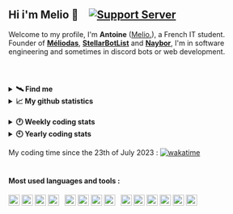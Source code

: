 ## Hi i'm Melio 👋 &ensp; [![Support Server](https://img.shields.io/discord/738122381062832180.svg?label=My%20server&logo=discord&logoColor=ffffff&color=7389D8&labelColor=6A7EC2)](https://discord.gg/G6WQsMQShZ)

Welcome to my profile, I'm **Antoine** ([Melio.](https://discord.gg/G6WQsMQShZ)), a French IT student.  
Founder of **[Méliodas](https://meliodas.antoinemcx.fr)**, **[StellarBotList](https://stellarbotlist.com)** and **[Naybor](https://discord.com/oauth2/authorize?client_id=793213992910585898&permissions=8&scope=bot%20applications.commands)**, I'm in software engineering and sometimes in discord bots or web development.

#

<br>

<details>
  <summary><b>🛰️ Find me</b></summary>

  * Email - [contact@antoinemcx.fr](mailto:contact@antoinemcx.fr)
  * Website - **[My personal website](https://antoinemcx.fr)**
  * Twitter - [@dev_melio](https://twitter.com/dev_melio)
  * Discord - **[My server dedicated to development](https://discord.gg/G6WQsMQShZ)**
</details>
<details>
  <summary><b>📈 My github statistics</b></summary>
  
  <img src="https://github-readme-stats.vercel.app/api?username=antoinemcx&hide=prs,issues&show_icons=true&theme=dark&hide_border=true&count_private=true&line-height=15&hide_rank=true&card_width=350">
  &ensp;<img src="https://github-readme-stats.vercel.app/api/top-langs?username=antoinemcx&theme=dark&layout=compact&count_private=true&hide_border=true&hide_title=true">
</details>

<br>

<details>
  <summary><b>🕐 Weekly coding stats</b></summary>
  
  <!--START_SECTION:waka-->

```txt
TypeScript       9 hrs 40 mins   ██████████████████████▒░░   89.37 %
JavaScript       47 mins         █▓░░░░░░░░░░░░░░░░░░░░░░░   07.26 %
JSON             17 mins         ▓░░░░░░░░░░░░░░░░░░░░░░░░   02.76 %
HTML             1 min           ░░░░░░░░░░░░░░░░░░░░░░░░░   00.17 %
```

<!--END_SECTION:waka-->

</details>
<details>
  <summary><b>🕙 Yearly coding stats</b></summary>
  
  <!--START_SECTION:wakayearly-->

```txt
TypeScript       145 hrs 23 mins ███████████▒░░░░░░░░░░░░░   44.91 %
Java             109 hrs 12 mins ████████▒░░░░░░░░░░░░░░░░   33.74 %
JavaScript       19 hrs 5 mins   █▒░░░░░░░░░░░░░░░░░░░░░░░   05.90 %
CSS              11 hrs 25 mins  █░░░░░░░░░░░░░░░░░░░░░░░░   03.53 %
JSON             9 hrs 45 mins   ▓░░░░░░░░░░░░░░░░░░░░░░░░   03.01 %
SQL              6 hrs 19 mins   ▒░░░░░░░░░░░░░░░░░░░░░░░░   01.95 %
Markdown         6 hrs 18 mins   ▒░░░░░░░░░░░░░░░░░░░░░░░░   01.95 %
HTML             5 hrs 20 mins   ▒░░░░░░░░░░░░░░░░░░░░░░░░   01.65 %
```

<!--END_SECTION:wakayearly-->
  
</details>

My coding time since the 23th of July 2023 : [![wakatime](https://wakatime.com/badge/user/70c9cecc-df19-4600-9919-f5dd6fd9b222.svg)](https://wakatime.com/@70c9cecc-df19-4600-9919-f5dd6fd9b222)

#

#### Most used languages and tools :
<p> <!-- +mariadb -->
    <code><a href="https://code.visualstudio.com/"><img height="22" src="https://skillicons.dev/icons?i=vscode"></a></code>
    <code><a href="https://eclipseide.org/"><img height="22" src="https://skillicons.dev/icons?i=eclipse"></a></code>
    <code><a href="https://www.debian.org/index.fr.html"><img height="22" src="https://skillicons.dev/icons?i=debian"></a></code>
    <code><a href="https://git-scm.com/"><img height="22" src="https://skillicons.dev/icons?i=git"></a></code>
    &ensp;<code><a href="https://java.com/"><img height="22" src="https://skillicons.dev/icons?i=java"></a></code>
    <code><a href="https://javascript.com/"><img height="22" src="https://skillicons.dev/icons?i=js"></a></code>
    <code><a href="https://nodejs.org/"><img height="22" src="https://skillicons.dev/icons?i=nodejs"></a></code>
    <code><a href="https://www.mysql.com/"><img height="22" src="https://skillicons.dev/icons?i=mysql"></a></code>
    &ensp;<code><a href="https://www.typescriptlang.org/"><img height="22" src="https://skillicons.dev/icons?i=ts"></a></code>
    <code><a href="https://html.spec.whatwg.org/"><img height="22" src="https://skillicons.dev/icons?i=html"></a></code>
    <code><a href="https://www.w3.org/TR/CSS/#css"><img height="22" src="https://skillicons.dev/icons?i=css"></a></code>
    <code><a href="https://https://tailwindcss.com/"><img height="22" src="https://skillicons.dev/icons?i=tailwind"></a></code>
    <code><a href="https://react.dev/"><img height="22" src="https://skillicons.dev/icons?i=react"></a></code>
    <code><a href="https://nextjs.org/"><img height="22" src="https://skillicons.dev/icons?i=next"></a></code>
</p>
